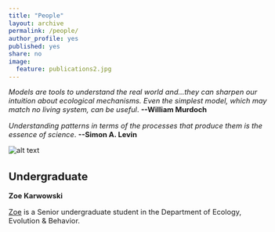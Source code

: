 ```yaml
---
title: "People"
layout: archive
permalink: /people/
author_profile: yes
published: yes
share: no
image:
  feature: publications2.jpg
---
```


<style type="text/css">
  body{
  font-size: 11pt;
}
</style>

*Models are tools to understand the real world and...they can sharpen our intuition about ecological mechanisms. Even the simplest model, which may match no living system, can be useful*. **--William Murdoch**

*Understanding patterns in terms of the processes that produce them is the essence of science*. **--Simon A. Levin**

![alt text](https://github.com/jesusNPL/jesusnpl.github.io/blob/master/publications2.jpg?raw=true)

## Undergraduate

**Zoe Karwowski**

[Zoe](karwo017@umn.edu) is a Senior undergraduate student in the Department of Ecology, Evolution & Behavior.


